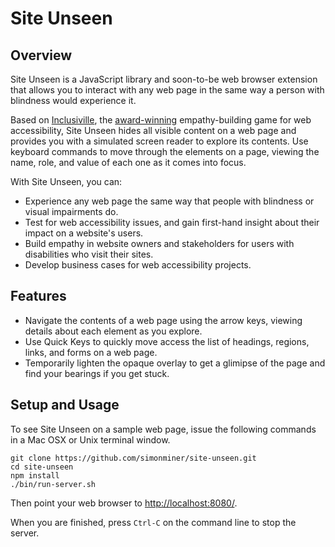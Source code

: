 # Site Unseen

## Overview

Site Unseen is a JavaScript library and soon-to-be web browser extension that allows you to interact with any web page in the same way a person with blindness would experience it. 

Based on [Inclusiville](https://inclusiville.com/), the [award-winning](https://www.deque.com/blog/deque-hosts-first-virtual-axe-hackathon/) empathy-building game for web accessibility, Site Unseen hides all visible content on a web page and provides you with a simulated screen reader to explore its contents. Use keyboard commands to move through the elements on a page, viewing the name, role, and value of each one as it comes into focus.

With Site Unseen, you can:

* Experience any web page the same way that people with blindness or visual impairments do.
* Test for web accessibility issues, and gain first-hand insight about their impact on a website's users.
* Build empathy in website owners and stakeholders for users with disabilities who visit their sites.
* Develop business cases for web accessibility projects.

## Features

* Navigate the contents of a web page using the arrow keys, viewing details about each element as you explore.
* Use Quick Keys to quickly move access the list of headings, regions, links, and forms on a web page.
* Temporarily lighten the opaque overlay to get a glimipse of the page and find your bearings if you get stuck.

## Setup and Usage

To see Site Unseen on a sample web page, issue the following commands in a Mac OSX or Unix terminal window.

```
git clone https://github.com/simonminer/site-unseen.git
cd site-unseen
npm install
./bin/run-server.sh
```

Then point your web browser to [http://localhost:8080/](http://localhost:8080/).

When you are finished, press `Ctrl-C` on the command line to stop the server.


